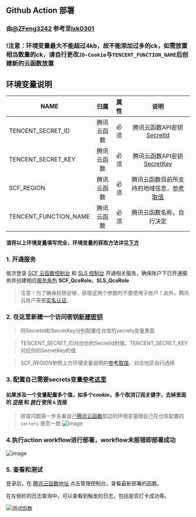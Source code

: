 ## Github Action 部署

### 由[@ZFeng3242](https://github.com/ZFeng3242/) 参考至[lxk0301](https://gitee.com/lxk0301/)
### !注意：环境变量最大不能超过4kb，故不能添加过多的ck，如需放置相当数量的ck，请自行更改`JD-Cookie`与`TENCENT_FUNCTION_NAME`后创建新的云函数放置


## 环境变量说明


| NAME | 归属                         | 属性                       | 说明                                                                            |
| ---- | :------------------------------: | :-------------------------: | :-------------------------------------------------------------------------------: |
| TENCENT_SECRET_ID     | 腾讯云函数     | 必须                      |腾讯云函数API密钥 [SecretId](https://console.cloud.tencent.com/cam/capi)  |
| TENCENT_SECRET_KEY    | 腾讯云函数     | 必须                      |腾讯云函数API密钥 [SecretKey](https://console.cloud.tencent.com/cam/capi)  |
| SCF_REGION            | 腾讯云函数     | 必须                      |腾讯云函数目前所支持的地域信息，[参考取值](https://cloud.tencent.com/document/product/583/17299)  |
| TENCENT_FUNCTION_NAME | 腾讯云函数     | 必须                      |腾讯云函数名称，自行决定  |

#### 请将以上环境变量填写完全，环境变量的获取方法详见[下方](https://github.com/ZFeng3242/JD-haoyangmao/blob/main/TencentScf/tencentscf.md#2-%E5%9C%A8%E8%BF%99%E9%87%8C%E6%96%B0%E5%BB%BA%E4%B8%80%E4%B8%AA%E8%AE%BF%E9%97%AE%E5%AF%86%E9%92%A5%E6%96%B0%E5%BB%BA%E5%AF%86%E9%92%A5)



### 1. 开通服务

依次登录 [SCF 云函数控制台](https://console.cloud.tencent.com/scf) 和 [SLS 控制台](https://console.cloud.tencent.com/sls) 开通相关服务，确保账户下已开通服务并创建相应[服务角色](https://console.cloud.tencent.com/cam/role) **SCF_QcsRole、SLS_QcsRole**

> 注意！为了确保权限足够，获取这两个参数时不要使用子账户！此外，腾讯云账户需要[实名认证](https://console.cloud.tencent.com/developer/auth)。



### 2. 在这里新建一个访问密钥[新建密钥](https://console.cloud.tencent.com/cam/capi)

> 将SecretId和SecretKey分别配置在仓库的secrets变量里面

> TENCENT_SECRET_ID对应你的SecretId的值，TENCENT_SECRET_KEY对应你的SecretKey的值
 
> SCF_REGION参照上方环境变量说明的[参考取值](https://cloud.tencent.com/document/product/583/17299)，对应地区自行选择



### 3. 配置自己需要secrets变量[参考这里](githubAction.md)

#### 如果涉及一个变量配置多个值，如多个cookie，多个取消订阅关键字，去掉里面的 *__[空格]()__* 和 __*[换行]()*__ 使用 `&` 连接   

> 排查问题第一步先看自己[腾讯云函数](https://console.cloud.tencent.com/scf/list-detail?rid=5&ns=default&id=scf-jdscript)那边的环境变量跟自己在仓库配置的 `secrets` 是否一致
![image](https://user-images.githubusercontent.com/6993269/99937191-06617680-2da0-11eb-99ea-033f2c655683.png)



### 4.执行action workflow进行部署，workflow未报错即部署成功
![image](https://user-images.githubusercontent.com/6993269/99513289-6a152980-29c5-11eb-9266-3f56ba13d3b2.png)



### 5. 查看和测试
登录后，在 [腾讯云函数地址](https://console.cloud.tencent.com/scf/index) 点击管理控制台，查看最新部署的函数。

在左侧栏的日志查询中，可以查看到触发的日志，包括是否打卡成功等。

![测试函数](https://user-images.githubusercontent.com/6993269/99628053-5a9eea80-2a70-11eb-906f-f1d5ea2bfa3a.png)
